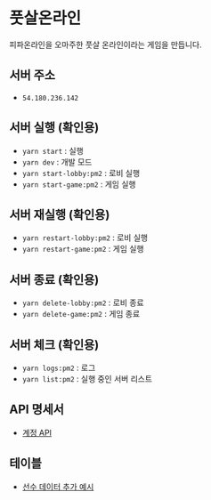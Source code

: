 # 풋살온라인

피파온라인을 오마주한 풋살 온라인이라는 게임을 만듭니다.

## 서버 주소
- `54.180.236.142`

## 서버 실행 (확인용)
- `yarn start` : 실행
- `yarn dev` : 개발 모드
- `yarn start-lobby:pm2` : 로비 실행
- `yarn start-game:pm2` : 게임 실행

## 서버 재실행 (확인용)
- `yarn restart-lobby:pm2` : 로비 실행
- `yarn restart-game:pm2` : 게임 실행

## 서버 종료 (확인용)
- `yarn delete-lobby:pm2` : 로비 종료
- `yarn delete-game:pm2` : 게임 종료

## 서버 체크 (확인용)
- `yarn logs:pm2` : 로그
- `yarn list:pm2` : 실행 중인 서버 리스트

## API 명세서
- [계정 API](docs/users-table.md)

## 테이블
- [선수 데이터 추가 예시](docs/players-add.sql)